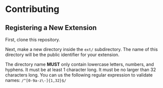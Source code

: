 # Contributing

## Registering a New Extension

First, clone this repository.

Next, make a new directory inside the `ext/` subdirectory. The name of this directory will be the public identifier for
your extension.

The directory name **MUST** only contain lowercase letters, numbers, and hyphens. It must be at least 1 character long.
It must be no larger than 32 characters long. You can us the following regular expression to validate names: 
`/^[0-9a-z\-]{1,32}$/`



